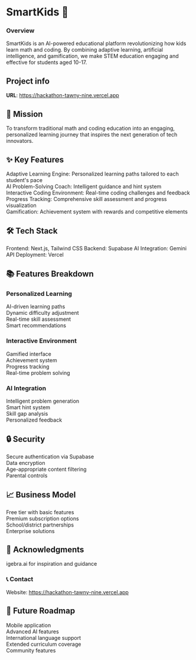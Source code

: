 # SmartKids 🚀
### Overview
SmartKids is an AI-powered educational platform revolutionizing how kids learn math and coding. By combining adaptive learning, artificial intelligence, and gamification, we make STEM education engaging and effective for students aged 10-17.

## Project info

**URL**: https://hackathon-tawny-nine.vercel.app

## 🎯 Mission
To transform traditional math and coding education into an engaging, personalized learning journey that inspires the next generation of tech innovators.

## ✨ Key Features

Adaptive Learning Engine: Personalized learning paths tailored to each student's pace    
AI Problem-Solving Coach: Intelligent guidance and hint system    
Interactive Coding Environment: Real-time coding challenges and feedback     
Progress Tracking: Comprehensive skill assessment and progress visualization    
Gamification: Achievement system with rewards and competitive elements     

## 🛠️ Tech Stack

Frontend: Next.js, Tailwind CSS
Backend: Supabase
AI Integration: Gemini API
Deployment: Vercel

## 📚 Features Breakdown
### Personalized Learning

AI-driven learning paths    
Dynamic difficulty adjustment    
Real-time skill assessment    
Smart recommendations    

### Interactive Environment

Gamified interface   
Achievement system    
Progress tracking    
Real-time problem solving    

### AI Integration

Intelligent problem generation    
Smart hint system   
Skill gap analysis    
Personalized feedback    

## 🔒 Security

Secure authentication via Supabase    
Data encryption    
Age-appropriate content filtering    
Parental controls    

## 📈 Business Model

Free tier with basic features   
Premium subscription options   
School/district partnerships    
Enterprise solutions    

## 🙏 Acknowledgments

igebra.ai for inspiration and guidance

### 📞 Contact
Website: https://hackathon-tawny-nine.vercel.app

## 🚀 Future Roadmap

Mobile application   
Advanced AI features   
International language support   
Extended curriculum coverage   
Community features   
